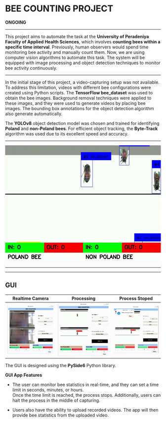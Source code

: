 # BEE COUNTING PROJECT

**ONGOING**

<hr>

This project aims to automate the task at the **University of Peradeniya Faculty of Applied Health Sciences**, which involves **counting bees within a specific time interval**. Previously, human observers would spend time monitoring bee activity and manually count them.
Now, we are using computer vision algorithms to automate this task. The system will be equipped with image processing and object detection techniques to monitor bee activity continuously. 

<hr>

In the initial stage of this project, a video-capturing setup was not available. To address this limitation, videos with different bee configurations were created using Python scripts. The **TensorFlow bee_dataset** was used to obtain the bee images. Background removal techniques were applied to these images, and they were used to generate videos by placing bee images. The bounding box annotations for the object detection algorithm also generate automatically.


The **YOLOv8** object detection model was chosen and trained for identifying **Poland** and **non-Poland bees**. 
For efficient object tracking, the **Byte-Track** algorithm was used due to its excellent speed and accuracy.

<hr>

<IMG SRC="Results/bee_counting_results_1.gif">

<hr>
<hr>

## GUI


| Realtime Camera | Processing | Process Stoped |
|---------|---------|---------|
| ![realtime camera image](Results/GUI_images/screenshot_2.png) | ![processing_bee_video](Results/GUI_images/screenshot_4.png) | ![process stop](Results/GUI_images/screenshot_5.png)


The GUI is designed using the **PySide6** Python library.

**GUI App Features**

- The user can monitor bee statistics in real-time, and they can set a time limit in seconds, minutes, or hours.  
  Once the time limit is reached, the process stops. Additionally, users can halt the process in the middle of      capturing.

- Users also have the ability to upload recorded videos. The app will then provide bee statistics from the          uploaded video.

